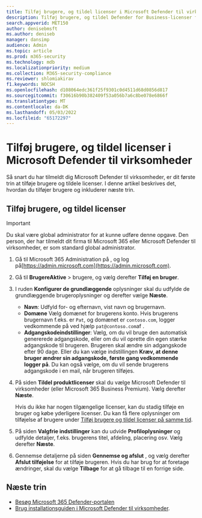 ```yaml
---
title: Tilføj brugere, og tildel licenser i Microsoft Defender til virksomheder
description: Tilføj brugere, og tildel Defender for Business-licenser for at beskytte deres enheder
search.appverid: MET150
author: denisebmsft
ms.author: deniseb
manager: dansimp
audience: Admin
ms.topic: article
ms.prod: m365-security
ms.technology: mdb
ms.localizationpriority: medium
ms.collection: M365-security-compliance
ms.reviewer: shlomiakirav
f1.keywords: NOCSH
ms.openlocfilehash: d108064edc361f25f9301c0d4511d68d0856d817
ms.sourcegitcommit: f30616b90b382409f53a056b7a6c8be078e6866f
ms.translationtype: MT
ms.contentlocale: da-DK
ms.lasthandoff: 05/03/2022
ms.locfileid: "65172297"
---
```

# <a name="add-users-and-assign-licenses-in-microsoft-defender-for-business"></a>Tilføj brugere, og tildel licenser i Microsoft Defender til virksomheder

Så snart du har tilmeldt dig Microsoft Defender til virksomheder, er dit første trin at tilføje brugere og tildele licenser. I denne artikel beskrives det, hvordan du tilføjer brugere og inkluderer næste trin.

## <a name="add-users-and-assign-licenses"></a>Tilføj brugere, og tildel licenser

> [!IMPORTANT]
> Du skal være global administrator for at kunne udføre denne opgave.  Den person, der har tilmeldt dit firma til Microsoft 365 eller Microsoft Defender til virksomheder, er som standard global administrator.

1. Gå til Microsoft 365 Administration på , og log på[https://admin.microsoft.com](https://admin.microsoft.com).

2. Gå til **BrugereAktive** >  brugere, og vælg derefter **Tilføj en bruger**.

3. I ruden **Konfigurer de grundlæggende** oplysninger skal du udfylde de grundlæggende brugeroplysninger og derefter vælge **Næste**.

   - **Navn**: Udfyld for- og efternavn, vist navn og brugernavn.
   - **Domæne** Vælg domænet for brugerens konto. Hvis brugerens brugernavn f.eks. er `Pat`, og domænet er `contoso.com`, logger vedkommende på ved hjælp `pat@contoso.com`af .
   - **Adgangskodeindstillinger**: Vælg, om du vil bruge den automatisk genererede adgangskode, eller om du vil oprette din egen stærke adgangskode til brugeren. Brugeren skal ændre sin adgangskode efter 90 dage. Eller du kan vælge indstillingen **Kræv, at denne bruger ændrer sin adgangskode, første gang vedkommende logger på**. Du kan også vælge, om du vil sende brugerens adgangskode i en mail, når brugeren tilføjes.

4. På siden **Tildel produktlicenser** skal du vælge Microsoft Defender til virksomheder (eller Microsoft 365 Business Premium). Vælg derefter **Næste**. 

   Hvis du ikke har nogen tilgængelige licenser, kan du stadig tilføje en bruger og købe yderligere licenser. Du kan få flere oplysninger om tilføjelse af brugere under [Tilføj brugere og tildel licenser på samme tid](../../admin/add-users/add-users.md).

5. På siden **Valgfrie indstillinger** kan du udvide **Profiloplysninger** og udfylde detaljer, f.eks. brugerens titel, afdeling, placering osv. Vælg derefter **Næste**.

6. Gennemse detaljerne på siden **Gennemse og afslut** , og vælg derefter **Afslut tilføjelse** for at tilføje brugeren. Hvis du har brug for at foretage ændringer, skal du vælge **Tilbage** for at gå tilbage til en forrige side.

## <a name="next-steps"></a>Næste trin

- [Besøg Microsoft 365 Defender-portalen](mdb-get-started.md)
- [Brug installationsguiden i Microsoft Defender til virksomheder](mdb-use-wizard.md).